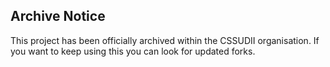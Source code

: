 ## Archive Notice

This project has been officially archived within the CSSUDII organisation. If you want to keep using this you can look for updated forks.
